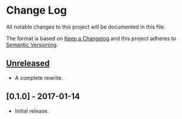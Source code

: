 # Change Log
All notable changes to this project will be documented in this file.

The format is based on [Keep a Changelog](http://keepachangelog.com/)
and this project adheres to [Semantic Versioning](http://semver.org/).

## [Unreleased]
- A complete rewrite.

## [0.1.0] - 2017-01-14
- Initial release.

[Unreleased]: https://github.com/RazrFalcon/simplecss/compare/v0.1.0...HEAD
